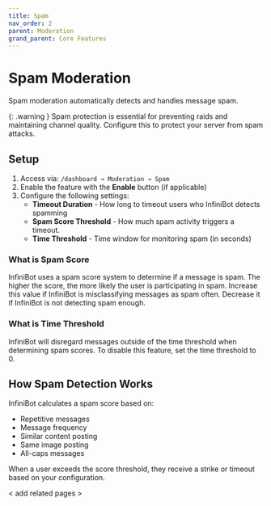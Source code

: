 ```yaml
---
title: Spam
nav_order: 2
parent: Moderation
grand_parent: Core Features
---
```


# Spam Moderation

Spam moderation automatically detects and handles message spam.

{: .warning }
Spam protection is essential for preventing raids and maintaining channel quality. Configure this to protect your server from spam attacks.

## Setup

1. Access via: `/dashboard → Moderation → Spam`
2. Enable the feature with the **Enable** button (if applicable)
3. Configure the following settings:
   - **Timeout Duration** - How long to timeout users who InfiniBot detects spamming
   - **Spam Score Threshold** - How much spam activity triggers a timeout. 
   - **Time Threshold** - Time window for monitoring spam (in seconds)

### What is Spam Score
InfiniBot uses a spam score system to determine if a message is spam. The higher the score, the more likely the user is participating in spam.
Increase this value if InfiniBot is misclassifying messages as spam often. Decrease it if InfiniBot is not detecting spam enough.

### What is Time Threshold
InfiniBot will disregard messages outside of the time threshold when determining spam scores. To disable this feature, set the time threshold to 0.

## How Spam Detection Works

InfiniBot calculates a spam score based on:
- Repetitive messages
- Message frequency
- Similar content posting
- Same image posting
- All-caps messages

When a user exceeds the score threshold, they receive a strike or timeout based on your configuration.

< add related pages >